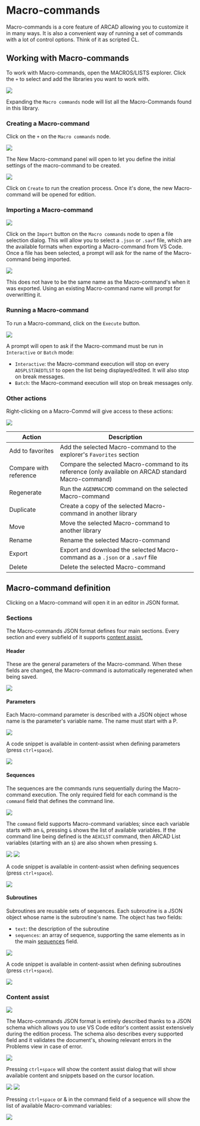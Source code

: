 # Macro-commands
Macro-commands is a core feature of ARCAD allowing you to customize it in many ways. It is also a convenient way of running a set of commands with a lot of control options.
Think of it as scripted CL.

## Working with Macro-commands
To work with Macro-commands, open the MACROS/LISTS explorer. Click the `+` to select and add the libraries you want to work with.

![](../assets/macros_01.png)

Expanding the `Macro commands` node will list all the Macro-Commands found in this library.

### Creating a Macro-command
Click on the `+` on the `Macro commands` node.

![](../assets/macros_02.png)

The New Macro-command panel will open to let you define the initial settings of the macro-command to be created.

![](../assets/macros_03.png)

Click on `Create` to run the creation process. Once it's done, the new Macro-command will be opened for edition.

### Importing a Macro-command
![](../assets/macros_04.png)

Click on the `Import` button on the `Macro commands` node to open a file selection dialog. This will allow you to select a `.json` or `.savf` file, which are the available formats when exporting a Macro-command from VS Code.
Once a file has been selected, a prompt will ask for the name of the Macro-command being imported.

![](../assets/macros_05.png)

This does not have to be the same name as the Macro-command's when it was exported. Using an existing Macro-command name will prompt for overwritting it.

### Running a Macro-command
To run a Macro-command, click on the `Execute` button.

![](../assets/macros_06.png)

A prompt will open to ask if the Macro-command must be run in `Interactive` or `Batch` mode:
- `Interactive`: the Macro-command execution will stop on every `ADSPLST`/`AEDTLST` to open the list being displayed/edited. It will also stop on break messages.
- `Batch`: the Macro-command execution will stop on break messages only.

### Other actions
Right-clicking on a Macro-Commd will give access to these actions:

![](../assets/macros_07.png)

| Action | Description |
| --------- | ----------- |
| Add to favorites | Add the selected Macro-command to the explorer's `Favorites` section |
| Compare with reference | Compare the selected Macro-command to its reference (only available on ARCAD standard Macro-command) |
| Regenerate | Run the `AGENMACCMD` command on the selected Macro-command |
| Duplicate | Create a copy of the selected Macro-command in another library |
| Move | Move the selected Macro-command to another library |
| Rename | Rename the selected Macro-command |
| Export | Export and download the selected Macro-command as a `.json` or a `.savf` file |
| Delete | Delete the selected Macro-command |

## Macro-command definition
Clicking on a Macro-command will open it in an editor in JSON format.

### Sections
The Macro-commands JSON format defines four main sections. Every section and every subfield of it supports [content assist.](#content-assist)

#### Header
These are the general parameters of the Macro-command. When these fields are changed, the Macro-command is automatically regenerated when being saved.

![](../assets/macros_13.png)

#### Parameters
Each Macro-command parameter is described with a JSON object whose name is the parameter's variable name. The name must start with a P.

![](../assets/macros_14.png)

A code snippet is available in content-assist when defining parameters (press `ctrl+space`).

![](../assets/macros_01.gif)

#### Sequences
The sequences are the commands runs sequentially during the Macro-command execution. The only required field for each command is the `command` field that defines the command line.

![](../assets/macros_15.png)

The `command` field supports Macro-command variables; since each variable starts with an `&`, pressing `&` shows the list of available variables. If the command line being defined is the `AEXCLST` command, then ARCAD List variables (starting with an `$`) are also shown when pressing `$`.

![](../assets/macros_16.png)
![](../assets/macros_17.png)

A code snippet is available in content-assist when defining sequences (press `ctrl+space`).

![](../assets/macros_01.gif)

#### Subroutines
Subroutines are reusable sets of sequences. Each subroutine is a JSON object whose name is the subroutine's name. The object has two fields:
- `text`: the description of the subroutine
- `sequences`: an array of sequence, supporting the same elements as in the main [sequences](#sequences) field.

![](../assets/macros_18.png)

A code snippet is available in content-assist when defining subroutines (press `ctrl+space`).

![](../assets/macros_03.gif)

### Content assist

![](../assets/macros_08.png)

The Macro-commands JSON format is entirely described thanks to a JSON schema which allows you to use VS Code editor's content assist extensively during the edition process.
The schema also describes every supported field and it validates the document's, showing relevant errors in the Problems view in case of error.

![](../assets/macros_09.png)

Pressing `ctrl+space` will show the content assist dialog that will show available content and snippets based on the cursor location.

![](../assets/macros_10.png)
![](../assets/macros_11.png)

Pressing `ctrl+space` or & in the command field of a sequence will show the list of available Macro-command variables:

![](../assets/macros_12.png)
